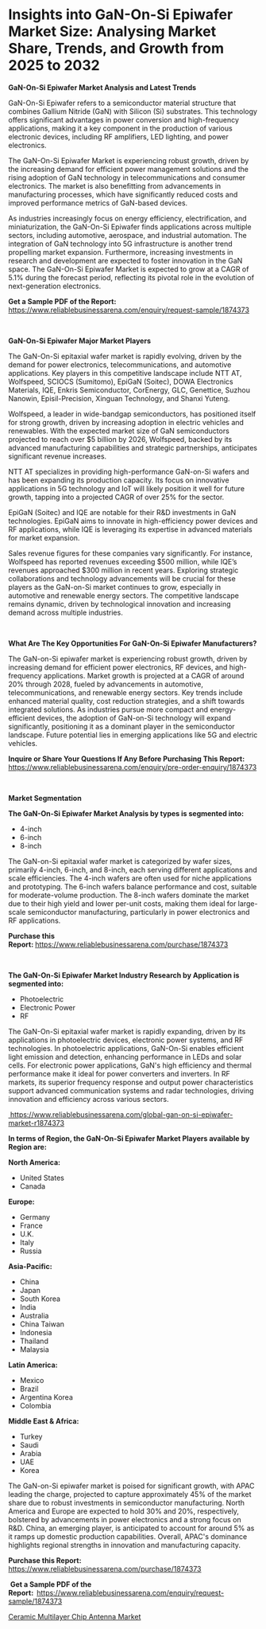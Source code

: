 <p><h1>Insights into GaN-On-Si Epiwafer Market Size: Analysing Market Share, Trends, and Growth from 2025 to 2032</h1></p><p><strong>GaN-On-Si Epiwafer Market Analysis and Latest Trends</strong></p>
<p><p>GaN-On-Si Epiwafer refers to a semiconductor material structure that combines Gallium Nitride (GaN) with Silicon (Si) substrates. This technology offers significant advantages in power conversion and high-frequency applications, making it a key component in the production of various electronic devices, including RF amplifiers, LED lighting, and power electronics.</p><p>The GaN-On-Si Epiwafer Market is experiencing robust growth, driven by the increasing demand for efficient power management solutions and the rising adoption of GaN technology in telecommunications and consumer electronics. The market is also benefitting from advancements in manufacturing processes, which have significantly reduced costs and improved performance metrics of GaN-based devices.</p><p>As industries increasingly focus on energy efficiency, electrification, and miniaturization, the GaN-On-Si Epiwafer finds applications across multiple sectors, including automotive, aerospace, and industrial automation. The integration of GaN technology into 5G infrastructure is another trend propelling market expansion. Furthermore, increasing investments in research and development are expected to foster innovation in the GaN space. The GaN-On-Si Epiwafer Market is expected to grow at a CAGR of 5.1% during the forecast period, reflecting its pivotal role in the evolution of next-generation electronics.</p></p>
<p><strong>Get a Sample PDF of the Report:&nbsp;</strong> <a href="https://www.reliablebusinessarena.com/enquiry/request-sample/1874373?utm_campaign=2238&utm_medium=2&utm_source=Github&utm_content=ia&utm_term=13022025&utm_id=gan-on-si-epiwafer">https://www.reliablebusinessarena.com/enquiry/request-sample/1874373</a></p>
<p>&nbsp;</p>
<p><strong>GaN-On-Si Epiwafer Major Market Players</strong></p>
<p><p>The GaN-On-Si epitaxial wafer market is rapidly evolving, driven by the demand for power electronics, telecommunications, and automotive applications. Key players in this competitive landscape include NTT AT, Wolfspeed, SCIOCS (Sumitomo), EpiGaN (Soitec), DOWA Electronics Materials, IQE, Enkris Semiconductor, CorEnergy, GLC, Genettice, Suzhou Nanowin, Episil-Precision, Xinguan Technology, and Shanxi Yuteng.</p><p>Wolfspeed, a leader in wide-bandgap semiconductors, has positioned itself for strong growth, driven by increasing adoption in electric vehicles and renewables. With the expected market size of GaN semiconductors projected to reach over $5 billion by 2026, Wolfspeed, backed by its advanced manufacturing capabilities and strategic partnerships, anticipates significant revenue increases.</p><p>NTT AT specializes in providing high-performance GaN-on-Si wafers and has been expanding its production capacity. Its focus on innovative applications in 5G technology and IoT will likely position it well for future growth, tapping into a projected CAGR of over 25% for the sector.</p><p>EpiGaN (Soitec) and IQE are notable for their R&D investments in GaN technologies. EpiGaN aims to innovate in high-efficiency power devices and RF applications, while IQE is leveraging its expertise in advanced materials for market expansion.</p><p>Sales revenue figures for these companies vary significantly. For instance, Wolfspeed has reported revenues exceeding $500 million, while IQE’s revenues approached $300 million in recent years. Exploring strategic collaborations and technology advancements will be crucial for these players as the GaN-on-Si market continues to grow, especially in automotive and renewable energy sectors. The competitive landscape remains dynamic, driven by technological innovation and increasing demand across multiple industries.</p></p>
<p>&nbsp;</p>
<p><strong>What Are The Key Opportunities For GaN-On-Si Epiwafer Manufacturers?</strong></p>
<p><p>The GaN-on-Si epiwafer market is experiencing robust growth, driven by increasing demand for efficient power electronics, RF devices, and high-frequency applications. Market growth is projected at a CAGR of around 20% through 2028, fueled by advancements in automotive, telecommunications, and renewable energy sectors. Key trends include enhanced material quality, cost reduction strategies, and a shift towards integrated solutions. As industries pursue more compact and energy-efficient devices, the adoption of GaN-on-Si technology will expand significantly, positioning it as a dominant player in the semiconductor landscape. Future potential lies in emerging applications like 5G and electric vehicles.</p></p>
<p><strong>Inquire or Share Your Questions If Any Before Purchasing This Report:</strong> <a href="https://www.reliablebusinessarena.com/enquiry/pre-order-enquiry/1874373?utm_campaign=2238&utm_medium=2&utm_source=Github&utm_content=ia&utm_term=13022025&utm_id=gan-on-si-epiwafer">https://www.reliablebusinessarena.com/enquiry/pre-order-enquiry/1874373</a></p>
<p>&nbsp;</p>
<p><strong>Market Segmentation</strong></p>
<p><strong>The GaN-On-Si Epiwafer Market Analysis by types is segmented into:</strong></p>
<p><ul><li>4-inch</li><li>6-inch</li><li>8-inch</li></ul></p>
<p><p>The GaN-on-Si epitaxial wafer market is categorized by wafer sizes, primarily 4-inch, 6-inch, and 8-inch, each serving different applications and scale efficiencies. The 4-inch wafers are often used for niche applications and prototyping. The 6-inch wafers balance performance and cost, suitable for moderate-volume production. The 8-inch wafers dominate the market due to their high yield and lower per-unit costs, making them ideal for large-scale semiconductor manufacturing, particularly in power electronics and RF applications.</p></p>
<p><strong>Purchase this Report:&nbsp;</strong><a href="https://www.reliablebusinessarena.com/purchase/1874373?utm_campaign=2238&utm_medium=2&utm_source=Github&utm_content=ia&utm_term=13022025&utm_id=gan-on-si-epiwafer">https://www.reliablebusinessarena.com/purchase/1874373</a></p>
<p>&nbsp;</p>
<p><strong>The GaN-On-Si Epiwafer Market Industry Research by Application is segmented into:</strong></p>
<p><ul><li>Photoelectric</li><li>Electronic Power</li><li>RF</li></ul></p>
<p><p>The GaN-On-Si epitaxial wafer market is rapidly expanding, driven by its applications in photoelectric devices, electronic power systems, and RF technologies. In photoelectric applications, GaN-On-Si enables efficient light emission and detection, enhancing performance in LEDs and solar cells. For electronic power applications, GaN's high efficiency and thermal performance make it ideal for power converters and inverters. In RF markets, its superior frequency response and output power characteristics support advanced communication systems and radar technologies, driving innovation and efficiency across various sectors.</p></p>
<p><a href="https://www.reliablebusinessarena.com/global-gan-on-si-epiwafer-market-r1874373?utm_campaign=2238&utm_medium=2&utm_source=Github&utm_content=ia&utm_term=13022025&utm_id=gan-on-si-epiwafer">&nbsp;https://www.reliablebusinessarena.com/global-gan-on-si-epiwafer-market-r1874373</a></p>
<p><strong>In terms of Region, the GaN-On-Si Epiwafer Market Players available by Region are:</strong></p>
<p>
    <p> <strong> North America: </strong>
        <ul>
            <li>United States</li>
            <li>Canada</li>
        </ul>
        </p> 
    <p> <strong> Europe: </strong>
        <ul>
            <li>Germany</li>
            <li>France</li>
            <li>U.K.</li>
            <li>Italy</li>
            <li>Russia</li>
        </ul>
        </p> 
    <p> <strong> Asia-Pacific: </strong>
        <ul>
            <li>China</li>
            <li>Japan</li>
            <li>South Korea</li>
            <li>India</li>
            <li>Australia</li>
            <li>China Taiwan</li>
            <li>Indonesia</li>
            <li>Thailand</li>
            <li>Malaysia</li>
        </ul>
        </p> 
    <p> <strong> Latin America: </strong>
        <ul>
            <li>Mexico</li>
            <li>Brazil</li>
            <li>Argentina Korea</li>
            <li>Colombia</li>
        </ul>
        </p> 
    <p> <strong> Middle East & Africa: </strong>
        <ul>
            <li>Turkey</li>
            <li>Saudi</li>
            <li>Arabia</li>
            <li>UAE</li>
            <li>Korea</li>
        </ul>
    </p>
    </p>
<p><p>The GaN-on-Si epiwafer market is poised for significant growth, with APAC leading the charge, projected to capture approximately 45% of the market share due to robust investments in semiconductor manufacturing. North America and Europe are expected to hold 30% and 20%, respectively, bolstered by advancements in power electronics and a strong focus on R&D. China, an emerging player, is anticipated to account for around 5% as it ramps up domestic production capabilities. Overall, APAC's dominance highlights regional strengths in innovation and manufacturing capacity.</p></p>
<p><strong>Purchase this Report: </strong><a href="https://www.reliablebusinessarena.com/purchase/1874373?utm_campaign=2238&utm_medium=2&utm_source=Github&utm_content=ia&utm_term=13022025&utm_id=gan-on-si-epiwafer">https://www.reliablebusinessarena.com/purchase/1874373</a></p>
<p>&nbsp;<strong>Get a Sample PDF of the Report:&nbsp;&nbsp;</strong><a href="https://www.reliablebusinessarena.com/enquiry/request-sample/1874373?utm_campaign=2238&utm_medium=2&utm_source=Github&utm_content=ia&utm_term=13022025&utm_id=gan-on-si-epiwafer">https://www.reliablebusinessarena.com/enquiry/request-sample/1874373</a></p>
<p><strong></strong></p>
<p><p><a href="https://github.com/WashimHussain441/Market-Research-Report-List-1/blob/main/ceramic-multilayer-chip-antenna-market.md?utm_campaign=2238&utm_medium=2&utm_source=Github&utm_content=ia&utm_term=13022025&utm_id=gan-on-si-epiwafer">Ceramic Multilayer Chip Antenna Market</a></p></p>